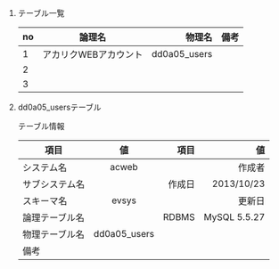 
1. テーブル一覧

	| no  |      論理名      |  物理名 |  備考 |
	|-----|:----------------:|--------:|------:|
	| 1   |   アカリクWEBアカウント |  dd0a05_users  |  |
	| 2   |       |     |
	| 3   |       |     |


2. dd0a05_usersテーブル

	テーブル情報	
	
	| 項目  |  値          | 項目  | 値  |
	|-----|:----------------:|--------:|------:|
	|システム名|	acweb|		|作成者|	|	
	|サブシステム名|			|作成日|	2013/10/23|	
	|スキーマ名|	evsys|		|更新日|	|		
	|論理テーブル名||RDBMS|	MySQL 5.5.27	
	|物理テーブル名|dd0a05_users	|	|			
	|備考|					
					
					
					

  
	
	

